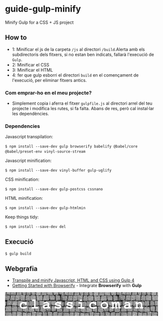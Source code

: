 # guide-gulp-minify
Minify Gulp for a CSS + JS project

## How to

 - 1: Minificar el js de la carpeta `/js` al directori `/build`.Alerta amb els subdirectoris dels fitxers, si no estan ben indicats, fallarà l'execució de `Gulp`.
 - 2: Minificar el CSS
 - 3: Minificar el HTML
 - 4: fer que gulp esborri el directori `build` en el començament de l'execució, per eliminar fitxers antics.

### Com emprar-ho en el meu projecte? 
 - Simplement copia i aferra el fitxer `gulpfile.js` al directori arrel del teu projecte i modifica les rutes, si fa falta. Abans de res, però cal instal·lar les dependències.

 ### Dependencies

Javascript transpilation:

  `$ npm install --save-dev gulp browserify babelify @babel/core @babel/preset-env vinyl-source-stream`

Javascript minification:

  `$ npm install --save-dev vinyl-buffer gulp-uglify`

CSS minification:

  `$ npm install --save-dev gulp-postcss cssnano`

HTML minification:

  `$ npm install --save-dev gulp-htmlmin`

Keep things tidy:

  `$ npm install --save-dev del`

## Execució

`$ gulp build`

## Webgrafia

- [Transpile and minify Javascript, HTML and CSS using Gulp 4](https://goede.site/transpile-and-minify-javascript-html-and-css-using-gulp-4)
- [Getting Started with Browserify](https://scotch.io/tutorials/getting-started-with-browserify#toc-setting-up-with-gulp) - Integrate **Browserify** with **Gulp** 


![logo](./logo-classicoman-optim.png)
